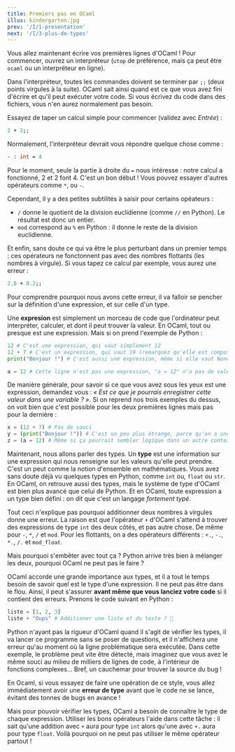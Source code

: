 ```yaml
---
title: Premiers pas en OCaml
illus: kindergarten.jpg
prev: '/I/1-presentation'
next: '/I/3-plus-de-types'
---
```


Vous allez maintenant écrire vos premières lignes d'OCaml !
Pour commencer, ouvrez un interpréteur (`utop` de préférence, mais ça peut être `ocaml` ou un interpréteur en ligne).

Dans l'interpréteur, toutes les commandes doivent se terminer par `;;` (deux points virgules à la suite).
OCaml sait ainsi quand est ce que vous avez fini d'écrire et qu'il peut exécuter votre code.
Si vous écrivez du code dans des fichiers, vous n'en aurez normalement pas besoin.

Essayez de taper un calcul simple pour commencer (validez avec *Entrée*) :

```ocaml
2 + 2;;
```

Normalement, l'interpréteur devrait vous répondre quelque chose comme :

```ocaml
- : int = 4
```

Pour le moment, seule la partie à droite du `=` nous intéresse : notre calcul a fonctionné, 2 et 2 font 4.
C'est un bon début ! Vous pouvez essayer d'autres opérateurs comme `*`, ou `-`.

Cependant, il y a des petites subtilités à saisir pour certains opéateurs :

- `/` donne le quotient de la division euclidienne (comme `//` en Python). Le résultat est donc un entier.
- `mod` correspond au `%` en Python : il donne le reste de la division euclidienne.

Et enfin, sans doute ce qui va être le plus perturbant dans un premier temps : ces opérateurs ne fonctonnent pas
avec des nombres flottants (les nombres à virgule). Si vous tapez ce calcul par exemple, vous aurez une erreur :

```ocaml
2.8 + 0.2;;
```

Pour comprendre pourquoi nous avons cette erreur, il va falloir se pencher sur la définition d'une expression, et sur celle d'un type.

Une **expresion** est simplement un morceau de code que l'ordinateur peut interpréter, calculer, et dont il peut trouver la valeur.
En OCaml, tout ou presque est une expression. Mais si on prend l'exemple de Python :

```python
12 # C'est une expression, qui vaut simplement 12
12 + 7 # C'est un expression, qui vaut 19 (remarquez qu'elle est composée à partir d'autre expressions plus simple, comme 12 et 7)
print("Bonjour !") # C'est aussi une expression, même si elle vaut None (soit rien)

a = 12 # Cette ligne n'est pas une expression, "a = 12" n'a pas de valeur, c'est une juste instruction
```

De manière générale, pour savoir si ce que vous avez sous les yeux est une expression, demandez vous :
*« Est ce que je pourrais enregistrer cette valeur dans une variable ? »*. Si on reprend nos trois exemples du dessus,
on voit bien que c'est possible pour les deux premières lignes mais pas pour la dernière :

```python
x = (12 + 7) # Pas de souci
y = (print("Bonjour !")) # C'est un peu plus étrange, parce qu'on a une variable qui ne contient « rien », mais ça marche
z = (a = 12) # Même si ça pourrait sembler logique dans un autre contexte, "a = 12" n'a pas de valeur, on ne peut pas l'enregistrer
```

Maintenant, nous allons parler des types. Un **type** est une information sur une expression qui nous renseigne sur les valeurs qu'elle
peut prendre. C'est un peut comme la notion d'ensemble en mathématiques.
Vous avez sans doute déjà vu quelques types en Python, comme `int` ou, `float` ou `str`. En OCaml, on retrouve aussi des types,
mais le système de type d'OCaml est bien plus avancé que celui de Python. Et en OCaml, toute expression a un type bien défini : on dit que
c'est un langage *fortement typé*.

Tout ceci n'explique pas pourquoi additionner deux nombres à virgules donne une erreur. La raison est que l'opérateur `+` d'OCaml s'attend
à trouver des expressions de type `int` des deux côtés, et pas autre chose. De même pour `-`, `*`, `/` et `mod`. Pour les flottants, on a des
opérateurs différents : `+.`, `-.`, `*.`, `/.` et `mod_float`.

Mais pourquoi s'embêter avec tout ça ? Python arrive très bien à mélanger les deux, pourquoi OCaml ne peut pas le faire ?

OCaml accorde une grande importance aux types, et il a tout le temps besoin de savoir quel est le type d'une expression.
Il ne peut pas être dans le flou. Ainsi, il peut s'assurer **avant même que vous lanciez votre code** si il contient des erreurs.
Prenons le code suivant en Python :

```python
liste = [1, 2, 3]
liste + "Oups" # Additioner une liste et du texte ? 🤔️
```

Python n'ayant pas la rigueur d'OCaml quand il s'agit de vérifier les types, il va lancer ce programme sans se poser de questions,
et il n'affichera une erreur qu'au moment où la ligne problématique sera exécutée. Dans cette exemple, le problème peut vite être
détecté, mais imaginez que vous avez le même souci au milieu de milliers de lignes de code, à l'intérieur de fonctions complexes…
Bref, un cauchemar pour trouver la source du bug !

En Ocaml, si vous essayez de faire une opération de ce style, vous allez immédiatement avoir une **erreur de type** avant que le code ne
se lance, évitant des tonnes de bugs en avance !

Mais pour pouvoir vérifier les types, OCaml a besoin de connaître le type de chaque expression. Utiliser les bons opérateurs l'aide dans cette tâche :
il sait qu'une addition avec `+` aura pour type `int` alors qu'une avec `+.` aura pour type `float`. Voilà pourquoi on ne peut pas utiliser le même opérateur
partout !

